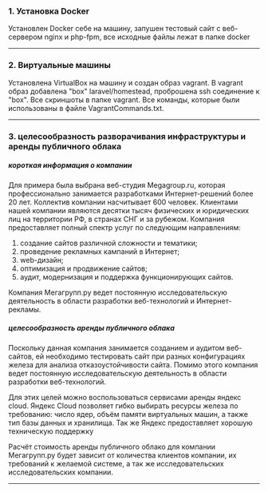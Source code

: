 ### 1. Установка Docker
Установлен Docker себе на машину, запушен тестовый 
сайт с веб-сервером nginx и php-fpm, все исходные файлы лежат в папке docker

---

### 2. Виртуальные машины
Установлена VirtualBox на машину и создан образ vagrant.
В vagrant образ добавлена "box" laravel/homestead,
проброшена ssh соединение к "box". Все скриншоты в папке vagrant.
Все команды, которые были использованы в файле VagrantCommands.txt.

---
### 3. целесообразность разворачивания инфраструктуры и аренды публичного облака
##### короткая информация о компании
Для примера была выбрана веб-студия Megagroup.ru, которая профессионально занимается разработками Интернет-решений более 20 лет.
Коллектив компании насчитывает 600 человек. Клиентами нашей компании являются десятки тысяч физических и юридических лиц на территории РФ, в странах СНГ и за рубежом.
Компания предоставляет полный спектр услуг по следующим направлениям:
1. создание сайтов различной сложности и тематики;
2. проведение рекламных кампаний в Интернет;
3. web-дизайн;
4. оптимизация и продвижение сайтов;
5. аудит, модернизация и поддержка функционирующих сайтов.

Компания Мегагрупп.ру ведет постоянную исследовательскую деятельность в области разработки веб-технологий и Интернет-рекламы. 

##### целесообразность аренды публичного облака
Поскольку данная компания  занимается созданием и аудитом веб-сайтов,
ей необходимо тестировать сайт при разных конфигурациях железа
для анализа отказоустойчивости сайта. 
Помимо этого компания ведет постоянную исследовательскую деятельность в области разработки веб-технологий.

Для этих целей можно воспользоваться сервисами аренды яндекс cloud.
Яндекс Сloud позволяет гибко выбирать ресурсы железа по требованию: 
число ядер, объём памяти виртуальных машин, а также тип базы данных и хранилища.
Так же Яндекс предоставляет хорошую техническую поддержку

Расчёт стоимость аренды публичного облако для компании Мегагрупп.ру будет зависит
от количества клиентов компании, их требований к желаемой системе, а так же исследовательских исследовательских компании.

---

